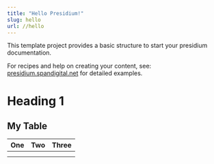 ```yaml
---
title: "Hello Presidium!"
slug: hello
url: //hello
---
```


This template project provides a basic structure to start your presidium documentation.

For recipes and help on creating your content, see: [presidium.spandigital.net](http://presidium.spandigital.net)
for detailed examples.

# Heading 1
## My Table

One  |  Two |  Three
--|---|--
  |   |
  |   |
